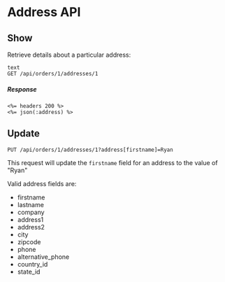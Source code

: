 # Address API

## Show
Retrieve details about a particular address:
```
text
GET /api/orders/1/addresses/1
```

##### Response
```
<%= headers 200 %>
<%= json(:address) %>
```
## Update
```text
PUT /api/orders/1/addresses/1?address[firstname]=Ryan
```
This request will update the `firstname` field for an address to the value of \"Ryan\"

Valid address fields are:

* firstname
* lastname
* company
* address1
* address2
* city
* zipcode
* phone
* alternative_phone
* country_id
* state_id
